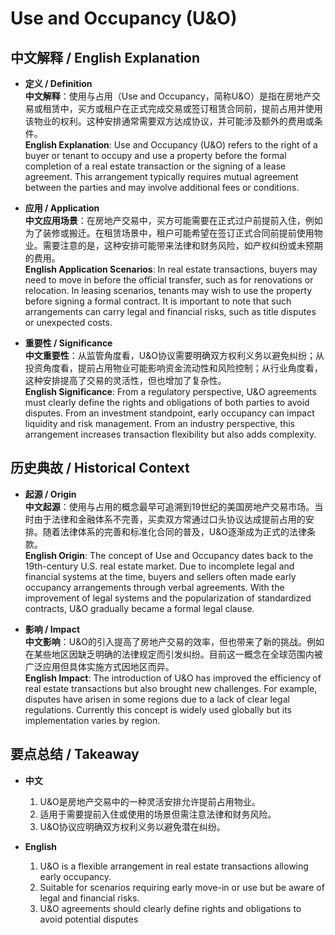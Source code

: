 # Use and Occupancy (U&O)

## 中文解释 / English Explanation

* **定义 / Definition**  
  **中文解释**：使用与占用（Use and Occupancy，简称U&O）是指在房地产交易或租赁中，买方或租户在正式完成交易或签订租赁合同前，提前占用并使用该物业的权利。这种安排通常需要双方达成协议，并可能涉及额外的费用或条件。  
  **English Explanation**: Use and Occupancy (U&O) refers to the right of a buyer or tenant to occupy and use a property before the formal completion of a real estate transaction or the signing of a lease agreement. This arrangement typically requires mutual agreement between the parties and may involve additional fees or conditions.

* **应用 / Application**  
  **中文应用场景**：在房地产交易中，买方可能需要在正式过户前提前入住，例如为了装修或搬迁。在租赁场景中，租户可能希望在签订正式合同前提前使用物业。需要注意的是，这种安排可能带来法律和财务风险，如产权纠纷或未预期的费用。  
  **English Application Scenarios**: In real estate transactions, buyers may need to move in before the official transfer, such as for renovations or relocation. In leasing scenarios, tenants may wish to use the property before signing a formal contract. It is important to note that such arrangements can carry legal and financial risks, such as title disputes or unexpected costs.

* **重要性 / Significance**  
  **中文重要性**：从监管角度看，U&O协议需要明确双方权利义务以避免纠纷；从投资角度看，提前占用物业可能影响资金流动性和风险控制；从行业角度看，这种安排提高了交易的灵活性，但也增加了复杂性。  
  **English Significance**: From a regulatory perspective, U&O agreements must clearly define the rights and obligations of both parties to avoid disputes. From an investment standpoint, early occupancy can impact liquidity and risk management. From an industry perspective, this arrangement increases transaction flexibility but also adds complexity.

## 历史典故 / Historical Context

* **起源 / Origin**  
  **中文起源**：使用与占用的概念最早可追溯到19世纪的美国房地产交易市场。当时由于法律和金融体系不完善，买卖双方常通过口头协议达成提前占用的安排。随着法律体系的完善和标准化合同的普及，U&O逐渐成为正式的法律条款。  
  **English Origin**: The concept of Use and Occupancy dates back to the 19th-century U.S. real estate market. Due to incomplete legal and financial systems at the time, buyers and sellers often made early occupancy arrangements through verbal agreements. With the improvement of legal systems and the popularization of standardized contracts, U&O gradually became a formal legal clause.

* **影响 / Impact**  
  **中文影响**：U&O的引入提高了房地产交易的效率，但也带来了新的挑战。例如在某些地区因缺乏明确的法律规定而引发纠纷。目前这一概念在全球范围内被广泛应用但具体实施方式因地区而异。  
  **English Impact**: The introduction of U&O has improved the efficiency of real estate transactions but also brought new challenges. For example, disputes have arisen in some regions due to a lack of clear legal regulations. Currently this concept is widely used globally but its implementation varies by region.

## 要点总结 / Takeaway

* **中文**  
  1. U&O是房地产交易中的一种灵活安排允许提前占用物业。
  2. 适用于需要提前入住或使用的场景但需注意法律和财务风险。
  3. U&O协议应明确双方权利义务以避免潜在纠纷。

* **English**  
  1. U&O is a flexible arrangement in real estate transactions allowing early occupancy.
  2. Suitable for scenarios requiring early move-in or use but be aware of legal and financial risks.
  3. U&O agreements should clearly define rights and obligations to avoid potential disputes